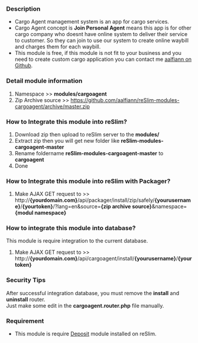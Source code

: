 ### Description
- Cargo Agent management system is an app for cargo services.  
- Cargo Agent concept is **Join Personal Agent** means this app is for other cargo company who doesnt have online system to deliver their service to customer. So they can join to use our system to create online waybill and charges them for each waybill.  
- This module is free, if this module is not fit to your business and you need to create custom cargo application you can contact me [aalfiann on Github](https://github.com/aalfiann).

### Detail module information

1. Namespace >> **modules/cargoagent**
2. Zip Archive source >> 
    https://github.com/aalfiann/reSlim-modules-cargoagent/archive/master.zip

### How to Integrate this module into reSlim?

1. Download zip then upload to reSlim server to the **modules/**
2. Extract zip then you will get new folder like **reSlim-modules-cargoagent-master**
3. Rename foldername **reSlim-modules-cargoagent-master** to **cargoagent**
4. Done

### How to Integrate this module into reSlim with Packager?

1. Make AJAX GET request to >>
    http://**{yourdomain.com}**/api/packager/install/zip/safely/**{yourusername}**/**{yourtoken}**/?lang=en&source=**{zip archive source}**&namespace=**{modul namespace}**

### How to integrate this module into database?
This module is require integration to the current database.

1. Make AJAX GET request to >>
    http://**{yourdomain.com}**/api/cargoagent/install/**{yourusername}**/**{yourtoken}**

### Security Tips
After successful integration database, you must remove the **install** and **uninstall** router.  
Just make some edit in the **cargoagent.router.php** file manually.

### Requirement
- This module is require [Deposit](https://github.com/aalfiann/reslim-modules-deposit) module installed on reSlim.
